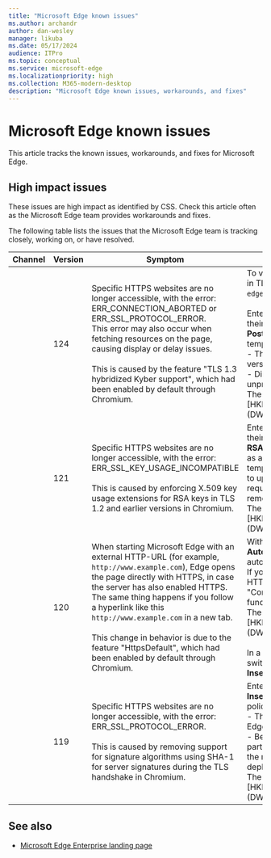 ```yaml
---
title: "Microsoft Edge known issues"
ms.author: archandr
author: dan-wesley
manager: likuba
ms.date: 05/17/2024
audience: ITPro
ms.topic: conceptual
ms.service: microsoft-edge
ms.localizationpriority: high
ms.collection: M365-modern-desktop
description: "Microsoft Edge known issues, workarounds, and fixes"
---
```


# Microsoft Edge known issues

This article tracks the known issues, workarounds, and fixes for Microsoft Edge.

## High impact issues

These issues are high impact as identified by CSS. Check this article often as the Microsoft Edge team provides workarounds and fixes.

The following table lists the issues that the Microsoft Edge team is tracking closely, working on, or have resolved.
<!-----------
##### [latest](#tab/latest)
----->
| Channel |  Version  | Symptom | Workaround | Comment |
| --- | --- | --- | --- | --- |
|     | 124    |  Specific HTTPS websites are no longer accessible, with the error:<br>ERR_CONNECTION_ABORTED or ERR_SSL_PROTOCOL_ERROR.<br>This error may also occur when fetching resources on the page, causing display or delay issues.<br><br>This is caused by the feature "TLS 1.3 hybridized Kyber support", which had been enabled by default through Chromium.  | To verify if the issue is related the Kyber key encapsulation in TLS, you can disable the feature through its flag in `edge://flags/#enable-tls13-kyber`.<br><br>Enterprise administrators who need more time to update their certificates can set the **PostQuantumKeyAgreementEnabled** enterprise policy as a temporary workaround. Note that:<br>- This  is a temporary measure that will be removed in future versions of Microsoft Edge.<br>- Disabling this policy means that user traffic will be unprotected from decryption by quantum computers.<br>The registry-key for the  policy is:<br>[HKEY_LOCAL_MACHINE\Software\Policies\Microsoft\Edge] <br>(DWORD) "PostQuantumKeyAgreementEnabled"=0 |     |
|     | 121    |  Specific HTTPS websites are no longer accessible, with the error:<br>ERR_SSL_KEY_USAGE_INCOMPATIBLE<br><br>This is caused by enforcing X.509 key usage extensions for RSA keys in TLS 1.2 and earlier versions in Chromium.  |  Enterprise administrators who need more time to update their certificates can set the **RSAKeyUsageForLocalAnchorsEnabled enterprise** policy as a temporary workaround. This policy will remain temporarily available for administrators who need more time to update their certificates to meet the new RSA key usage requirements. This is a temporary measure that will be removed in a future version of Microsoft Edge.<br>The registry-key for the policy is:<br>[HKEY_LOCAL_MACHINE\Software\Policies\Microsoft\Edge]<br>(DWORD)RSAKeyUsageForLocalAnchorsEnabled"=0 |      |
|     | 120    |  When starting Microsoft Edge with an external HTTP-URL (for example,  `http://www.example.com`), Edge opens the page directly with HTTPS, in case the server has also enabled HTTPS. The same thing happens if you follow a hyperlink like this `http://www.example.com` in a new tab.<br><br>This change in behavior is due to the feature "HttpsDefault", which had been enabled by default through Chromium.   | With Microsoft Edge 120.0.2210.89, the policy **AutomaticHttpsDefault** can be used to disable the automatic switch from HTTP to HTTPS.<br>If you need to turn off the automatic switch from HTTP to HTTPS, deploy this policy:<br>"Configure Automatic HTTPS" -> "Automatic HTTPS functionality is disabled." (value 0)<br>The registry-key for the policy is:<br>[HKEY_LOCAL_MACHINE\Software\Policies\Microsoft\Edge]<br>(DWORD) "AutomaticHttpsDefault"=0<br><br>In a scenario where you only want to disable the automatic switch for specific websites, you can use the policy **InsecureContentAllowedForUrls** to configure these sites. |     |
|     | 119    |  Specific HTTPS websites are no longer accessible, with the error: ERR_SSL_PROTOCOL_ERROR.<br><br>This is caused by removing support for signature algorithms using SHA-1 for server signatures during the TLS handshake in Chromium. | Enterprise administrators who need more time can set the **InsecureHashesInTLSHandshakesEnabled** enterprise policy as a temporary workaround.  Note that:<br>- This is a temporary policy that is removed in Microsoft Edge version 124 and later.<br>- Because this allows an insecure hash function in a critical part of the TLS handshake, enabling this policy increases the risk of attackers impersonating servers in an enterprise deployment.<br>The registry-key for the policy is:<br>[HKEY_LOCAL_MACHINE\Software\Policies\Microsoft\Edge]<br>(DWORD) "InsecureHashesInTLSHandshakesEnabled"=1 |  |

<!------
##### [earlier](#tab/earlier)

| Channel |  Version  | Symptom | Workaround | Comment |
| --- | --- | --- | --- | --- |

---->

## See also

- [Microsoft Edge Enterprise landing page](https://aka.ms/EdgeEnterprise)
